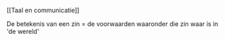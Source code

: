 [[Taal en communicatie]]

De betekenis van een zin = de voorwaarden waaronder die zin waar is in 'de wereld'

